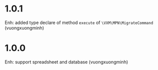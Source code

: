 # 1.0.1

Enh: added type declare of method `execute` of `\VXM\MPN\MigrateCommand` (vuongxuongminh)

# 1.0.0

Enh: support spreadsheet and database (vuongxuongminh)
